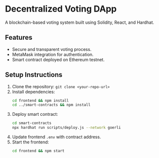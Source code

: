 # Decentralized Voting DApp
A blockchain-based voting system built using Solidity, React, and Hardhat.

## Features
- Secure and transparent voting process.
- MetaMask integration for authentication.
- Smart contract deployed on Ethereum testnet.

## Setup Instructions
1. Clone the repository: `git clone <your-repo-url>`
2. Install dependencies:
   ```sh
   cd frontend && npm install
   cd ../smart-contracts && npm install
   ```
3. Deploy smart contract:
   ```sh
   cd smart-contracts
   npx hardhat run scripts/deploy.js --network goerli
   ```
4. Update frontend `.env` with contract address.
5. Start the frontend:
   ```sh
   cd frontend && npm start
   ```
